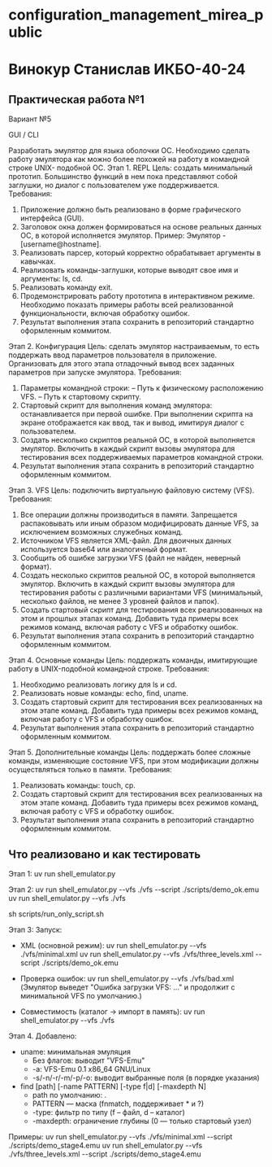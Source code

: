 # configuration_management_mirea_public

# Винокур Станислав ИКБО-40-24
## Практическая работа №1
Вариант №5

GUI / CLI

Разработать эмулятор для языка оболочки ОС. Необходимо сделать работу 
эмулятора  как  можно  более  похожей  на  работу  в  командной  строке  UNIX-
подобной ОС. 
Этап 1. REPL 
Цель:  создать  минимальный  прототип.  Большинство  функций  в  нем  пока 
представляют собой заглушки, но диалог с пользователем уже поддерживается. 
Требования: 
1. Приложение должно быть реализовано в форме графического интерфейса 
(GUI). 
2. Заголовок окна должен формироваться на основе реальных данных ОС, в 
которой исполняется эмулятор. Пример: Эмулятор - [username@hostname]. 
3. Реализовать парсер, который корректно обрабатывает аргументы в 
кавычках. 
4. Реализовать команды-заглушки, которые выводят свое имя и аргументы: ls, 
cd. 
5. Реализовать команду exit. 
6. Продемонстрировать работу прототипа в интерактивном режиме. 
Необходимо показать примеры работы всей реализованной 
функциональности, включая обработку ошибок. 
7. Результат выполнения этапа сохранить в репозиторий стандартно 
оформленным коммитом. 

Этап 2. Конфигурация 
Цель: сделать эмулятор настраиваемым, то есть поддержать ввод параметров 
пользователя в приложение. Организовать для этого этапа отладочный вывод всех 
заданных параметров при запуске эмулятора. 
Требования: 
1. Параметры командной строки: 
– Путь к физическому расположению VFS. 
– Путь к стартовому скрипту. 
2. Стартовый скрипт для выполнения команд эмулятора: останавливается при 
первой ошибке. При выполнении скрипта на экране отображается как ввод, 
так и вывод, имитируя диалог с пользователем. 
3. Создать несколько скриптов реальной ОС, в которой выполняется эмулятор. 
Включить в каждый скрипт вызовы эмулятора для тестирования всех 
поддерживаемых параметров командной строки. 
4. Результат выполнения этапа сохранить в репозиторий стандартно 
оформленным коммитом. 

Этап 3. VFS 
Цель: подключить виртуальную файловую систему (VFS). 
Требования: 
1. Все операции должны производиться в памяти. Запрещается распаковывать 
или иным образом модифицировать данные VFS, за исключением 
возможных служебных команд. 
2. Источником VFS является XML-файл. Для двоичных данных используется 
base64 или аналогичный формат. 
3. Сообщить об ошибке загрузки VFS (файл не найден, неверный формат). 
4. Создать несколько скриптов реальной ОС, в которой выполняется эмулятор. 
Включить в каждый скрипт вызовы эмулятора для тестирования работы c 
различными вариантами VFS (минимальный, несколько файлов, не менее 3 
уровней файлов и папок). 
5. Создать стартовый скрипт для тестирования всех реализованных на этом и 
прошлых этапах команд. Добавить туда примеры всех режимов команд, 
включая работу с VFS и обработку ошибок. 
6. Результат выполнения этапа сохранить в репозиторий стандартно 
оформленным коммитом. 

Этап 4. Основные команды 
Цель:  поддержать  команды,  имитирующие  работу  в  UNIX-подобной 
командной строке. 
Требования: 
1. Необходимо реализовать логику для ls и cd. 
2. Реализовать новые команды: echo, find, uname. 
3. Создать стартовый скрипт для тестирования всех реализованных на этом 
этапе команд. Добавить туда примеры всех режимов команд, включая 
работу с VFS и обработку ошибок. 
4. Результат выполнения этапа сохранить в репозиторий стандартно 
оформленным коммитом. 


Этап 5. Дополнительные команды 
Цель: поддержать более сложные команды, изменяющие состояние VFS, при 
этом модификации должны осуществляться только в памяти. 
Требования: 
1. Реализовать команды: touch, cp. 
2. Создать стартовый скрипт для тестирования всех реализованных на этом 
этапе команд. Добавить туда примеры всех режимов команд, включая 
работу с VFS и обработку ошибок. 
3. Результат выполнения этапа сохранить в репозиторий стандартно 
оформленным коммитом. 

## Что реализовано и как тестировать

Этап 1:
uv run shell_emulator.py

Этап 2:
uv run shell_emulator.py --vfs ./vfs --script ./scripts/demo_ok.emu
uv run shell_emulator.py --vfs ./vfs

sh scripts/run_only_script.sh

Этап 3:
Запуск:
- XML (основной режим):
  uv run shell_emulator.py --vfs ./vfs/minimal.xml
  uv run shell_emulator.py --vfs ./vfs/three_levels.xml --script ./scripts/demo_ok.emu

- Проверка ошибок:
  uv run shell_emulator.py --vfs ./vfs/bad.xml
  (Эмулятор выведет "Ошибка загрузки VFS: ..." и продолжит с минимальной VFS по умолчанию.)

- Совместимость (каталог → импорт в память):
  uv run shell_emulator.py --vfs ./vfs

Этап 4.
Добавлено:
- uname: минимальная эмуляция
  * Без флагов: выводит "VFS-Emu"
  * -a: VFS-Emu <hostname> 0.1 x86_64 GNU/Linux
  * -s/-n/-r/-m/-p/-o: выводит выбранные поля (в порядке указания)
- find [path] [-name PATTERN] [-type f|d] [-maxdepth N]
  * path по умолчанию: .
  * PATTERN — маска (fnmatch, поддерживает * и ?)
  * -type: фильтр по типу (f – файл, d – каталог)
  * -maxdepth: ограничение глубины (0 — только стартовый узел)

Примеры:
  uv run shell_emulator.py --vfs ./vfs/minimal.xml --script ./scripts/demo_stage4.emu
  uv run shell_emulator.py --vfs ./vfs/three_levels.xml --script ./scripts/demo_stage4.emu